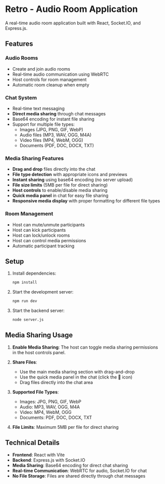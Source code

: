 # Retro - Audio Room Application

A real-time audio room application built with React, Socket.IO, and Express.js.

## Features

### Audio Rooms
- Create and join audio rooms
- Real-time audio communication using WebRTC
- Host controls for room management
- Automatic room cleanup when empty

### Chat System
- Real-time text messaging
- **Direct media sharing** through chat messages
- Base64 encoding for instant file sharing
- Support for multiple file types:
  - Images (JPG, PNG, GIF, WebP)
  - Audio files (MP3, WAV, OGG, M4A)
  - Video files (MP4, WebM, OGG)
  - Documents (PDF, DOC, DOCX, TXT)

### Media Sharing Features
- **Drag and drop** files directly into the chat
- **File type detection** with appropriate icons and previews
- **Instant sharing** using base64 encoding (no server upload)
- **File size limits** (5MB per file for direct sharing)
- **Host controls** to enable/disable media sharing
- **Quick media panel** in chat for easy file sharing
- **Responsive media display** with proper formatting for different file types

### Room Management
- Host can mute/unmute participants
- Host can kick participants
- Host can lock/unlock rooms
- Host can control media permissions
- Automatic participant tracking

## Setup

1. Install dependencies:
   ```bash
   npm install
   ```

2. Start the development server:
   ```bash
   npm run dev
   ```

3. Start the backend server:
   ```bash
   node server.js
   ```

## Media Sharing Usage

1. **Enable Media Sharing**: The host can toggle media sharing permissions in the host controls panel.

2. **Share Files**: 
   - Use the main media sharing section with drag-and-drop
   - Use the quick media panel in the chat (click the 📎 icon)
   - Drag files directly into the chat area

3. **Supported File Types**:
   - Images: JPG, PNG, GIF, WebP
   - Audio: MP3, WAV, OGG, M4A
   - Video: MP4, WebM, OGG
   - Documents: PDF, DOC, DOCX, TXT

4. **File Limits**: Maximum 5MB per file for direct sharing

## Technical Details

- **Frontend**: React with Vite
- **Backend**: Express.js with Socket.IO
- **Media Sharing**: Base64 encoding for direct chat sharing
- **Real-time Communication**: WebRTC for audio, Socket.IO for chat
- **No File Storage**: Files are shared directly through chat messages